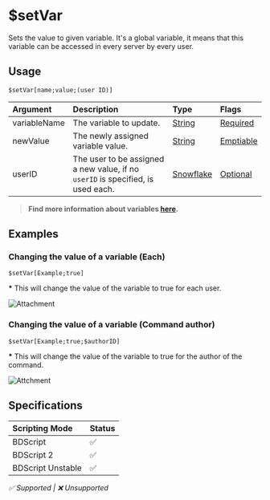 # $setVar
Sets the value to given variable. It's a global variable, it means that this variable can be accessed in every server by every user.

## Usage
```
$setVar[name;value;(user ID)]
```

| Argument | Description | Type | Flags |
| :---- | :---- | :---- | :---- |
| variableName | The variable to update. | [String](/src/resources/arguments/types.md#string) | [Required](/src/resources/arguments/flags.md#required)
| newValue | The newly assigned variable value. | [String](/src/resources/arguments/types.md#string) | [Emptiable](/src/resources/arguments/flags.md#emptiable)
| userID | The user to be assigned a new value, if no `userID` is specified, is used each. | [Snowflake](/src/resources/arguments/types.md#snowflake) | [Optional](/src/resources/arguments/flags.md#optional)

> **Find more information about variables [here](/src/guides/variables.md).**

## Examples
### Changing the value of a variable (Each)
```
$setVar[Example;true]
```
**\*** This will change the value of the variable to true for each user.

![Attachment](https://cdn.discordapp.com/attachments/967164752390398003/967171630017159198/Screenshot_20220423-0014272.png)

### Changing the value of a variable (Command author)
```
$setVar[Example;true;$authorID]
```
**\*** This will change the value of the variable to true for the author of the command.

![Attchment](https://cdn.discordapp.com/attachments/967164752390398003/967172201625301122/Screenshot_20220423-0016352.png)

## Specifications
| Scripting Mode | Status
| :---- | :---- |
| BDScript | ✅ |
| BDScript 2 | ✅ |
| BDScript Unstable | ✅ |

*✅ Supported | ❌ Unsupported*
